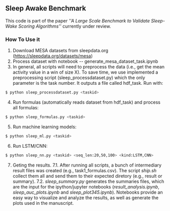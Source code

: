 ## Sleep Awake Benchmark

This code is part of the paper _''A Large Scale Benchmark to Validate Sleep-Wake Scoring Algorithms''_ currently under review.

### How To Use it

1. Download MESA datasets from sleepdata.org (https://sleepdata.org/datasets/mesa)
2. Process dataset with notebook -- generate_mesa_dataset_task.ipynb 
3. In general, all scripts will need to preprocess the data (i.e., get the mean activity value in a win of size X). To save time, we use implemented a preprocessing script (sleep_processdataset.py) which the only parameter is the task number. It outputs a file called hdf_task<taskid>. Run with:
```sh
$ python sleep_processdataset.py <taskid>
```
4. Run formulas (automatically reads dataset from hdf_task) and process all formulas:
```sh
$ python sleep_formulas.py <taskid>
```
5. Run machine learning models:
```sh
$ python sleep_ml.py <taskid>
```
6. Run LSTM/CNN:
```sh
$ python sleep_nn.py <taskid> <seq_len:20,50,100> <kind:LSTM,CNN>
```
7. Geting the results.
7.1. After running all scripts, a bunch of intermediary result files was created (e.g., task1_formulas.csv). The script _ship.sh_ collect them all and send them to their expected diretory (e.g., result or summary).
7.2. _sleep_summary.py_ generates the summaries files, which are the input for the ipython/jupyter notebooks (_result_analysis.ipynb_, _sleep_auc_plots.ipynb_ and _sleep_plot345.ipynb_). Notebooks provide an easy way to visualize and analyze the results, as well as generate the plots used in the manuscript.

